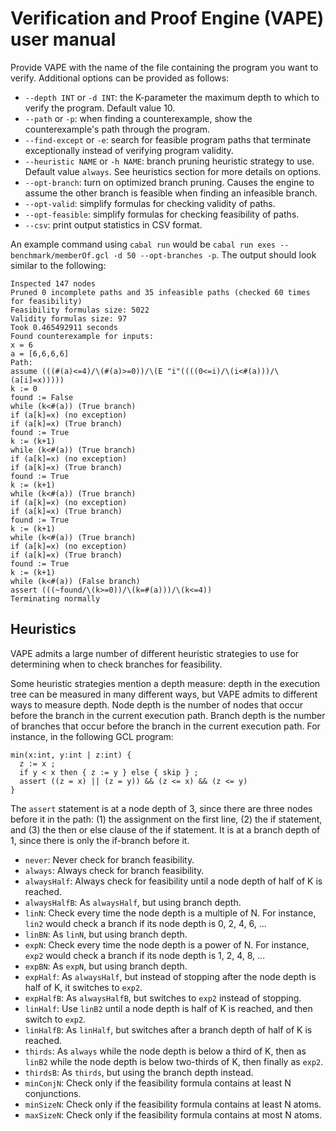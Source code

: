 # Verification and Proof Engine (VAPE) user manual

Provide VAPE with the name of the file containing the program you want to verify. Additional options can be provided as follows:

- `--depth INT` or `-d INT`: the K-parameter the maximum depth to which to verify the program. Default value 10.
- `--path` or `-p`: when finding a counterexample, show the counterexample's path through the program.
- `--find-except` or `-e`: search for feasible program paths that terminate exceptionally instead of verifying program validity.
- `--heuristic NAME` or `-h NAME`: branch pruning heuristic strategy to use. Default value `always`. See heuristics section for more details on options.
- `--opt-branch`: turn on optimized branch pruning. Causes the engine to assume the other branch is feasible when finding an infeasible branch.
- `--opt-valid`: simplify formulas for checking validity of paths.
- `--opt-feasible`: simplify formulas for checking feasibility of paths.
- `--csv`: print output statistics in CSV format.

An example command using `cabal run` would be `cabal run exes -- benchmark/memberOf.gcl -d 50 --opt-branches -p`. The output should look similar to the following:
```
Inspected 147 nodes
Pruned 0 incomplete paths and 35 infeasible paths (checked 60 times for feasibility)
Feasibility formulas size: 5022
Validity formulas size: 97
Took 0.465492911 seconds
Found counterexample for inputs:
x = 6
a = [6,6,6,6]
Path:
assume (((#(a)<=4)/\(#(a)>=0))/\(E "i"((((0<=i)/\(i<#(a)))/\(a[i]=x)))))
k := 0
found := False
while (k<#(a)) (True branch)
if (a[k]=x) (no exception)
if (a[k]=x) (True branch)
found := True
k := (k+1)
while (k<#(a)) (True branch)
if (a[k]=x) (no exception)
if (a[k]=x) (True branch)
found := True
k := (k+1)
while (k<#(a)) (True branch)
if (a[k]=x) (no exception)
if (a[k]=x) (True branch)
found := True
k := (k+1)
while (k<#(a)) (True branch)
if (a[k]=x) (no exception)
if (a[k]=x) (True branch)
found := True
k := (k+1)
while (k<#(a)) (False branch)
assert (((~found/\(k>=0))/\(k=#(a)))/\(k<=4))
Terminating normally
```

## Heuristics
VAPE admits a large number of different heuristic strategies to use for determining when to check branches for feasibility.

Some heuristic strategies mention a depth measure: depth in the execution tree can be measured in many different ways, but VAPE admits to different ways to measure depth. Node depth is the number of nodes that occur before the branch in the current execution path. Branch depth is the number of branches that occur before the branch in the current execution path. For instance, in the following GCL program:
```
min(x:int, y:int | z:int) {
  z := x ;
  if y < x then { z := y } else { skip } ;
  assert ((z = x) || (z = y)) && (z <= x) && (z <= y)
}
```
The `assert` statement is at a node depth of 3, since there are three nodes before it in the path: (1) the assignment on the first line, (2) the if statement, and (3) the then or else clause of the if statement. It is at a branch depth of 1, since there is only the if-branch before it.


- `never`: Never check for branch feasibility.
- `always`: Always check for branch feasibility.
- `alwaysHalf`: Always check for feasibility until a node depth of half of K is reached.
- `alwaysHalfB`: As `alwaysHalf`, but using branch depth.
- `linN`: Check every time the node depth is a multiple of N. For instance, `lin2` would check a branch if its node depth is 0, 2, 4, 6, ...
- `linBN`: As `linN`, but using branch depth.
- `expN`: Check every time the node depth is a power of N. For instance, `exp2` would check a branch if its node depth is 1, 2, 4, 8, ...
- `expBN`: As `expN`, but using branch depth.
- `expHalf`: As `alwaysHalf`, but instead of stopping after the node depth is half of K, it switches to `exp2`.
- `expHalfB`: As `alwaysHalfB`, but switches to `exp2` instead of stopping.
- `linHalf`: Use `linB2` until a node depth is half of K is reached, and then switch to `exp2`.
- `linHalfB`: As `linHalf`, but switches after a branch depth of half of K is reached.
- `thirds`: As `always` while the node depth is below a third of K, then as `linB2` while the node depth is below two-thirds of K, then finally as `exp2`.
- `thirdsB`: As `thirds`, but using the branch depth instead.
- `minConjN`: Check only if the feasibility formula contains at least N conjunctions.
- `minSizeN`: Check only if the feasibility formula contains at least N atoms.
- `maxSizeN`: Check only if the feasibility formula contains at most N atoms.
